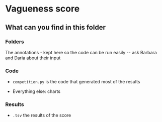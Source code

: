 # Vagueness score

## What can you find in this folder

### Folders
The annotations - kept here so the code can be run easily -- ask Barbara and Daria about their input

### Code

- `competition.py` is the code that generated most of the results


- Everything else: charts

### Results

- `.tsv` the results of the score
